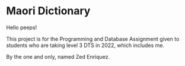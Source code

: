 # Maori Dictionary 

Hello peeps! 

This project is for the Programming and Database
Assignment given to students who are taking 
level 3 DTS in 2022, which includes me.

By the one and only, named Zed Enriquez.

